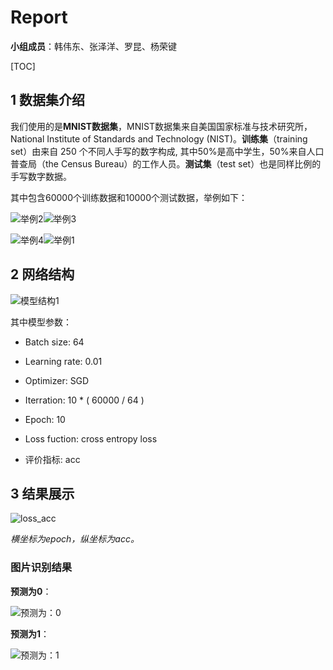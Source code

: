 # Report

**小组成员**：韩伟东、张泽洋、罗昆、杨荣键

[TOC]

## 1 数据集介绍

我们使用的是**MNIST数据集**，MNIST数据集来自美国国家标准与技术研究所，National Institute of Standards and Technology (NIST)。**训练集**（training set）由来自 250 个不同人手写的数字构成, 其中50%是高中学生，50%来自人口普查局（the Census Bureau）的工作人员。**测试集**（test set）也是同样比例的手写数字数据。

其中包含60000个训练数据和10000个测试数据，举例如下：

![举例2](./举例2.png)![举例3](./举例3.png)

![举例4](./举例4.png)![举例1](./举例1.png)



## 2 网络结构

![模型结构1](./模型结构1.jpg)

其中模型参数：

- Batch size: 64

- Learning rate: 0.01

- Optimizer: SGD

- Iterration: 10 * ( 60000 / 64 )

- Epoch: 10

- Loss fuction: cross entropy loss

- 评价指标: acc



## 3 结果展示

![loss_acc](./loss_acc.jpg)

*横坐标为epoch，纵坐标为acc。*

### 图片识别结果

**预测为0**：

![预测为：0](./预测为：0.png)

**预测为1**：

![预测为：1](./预测为：1.png)